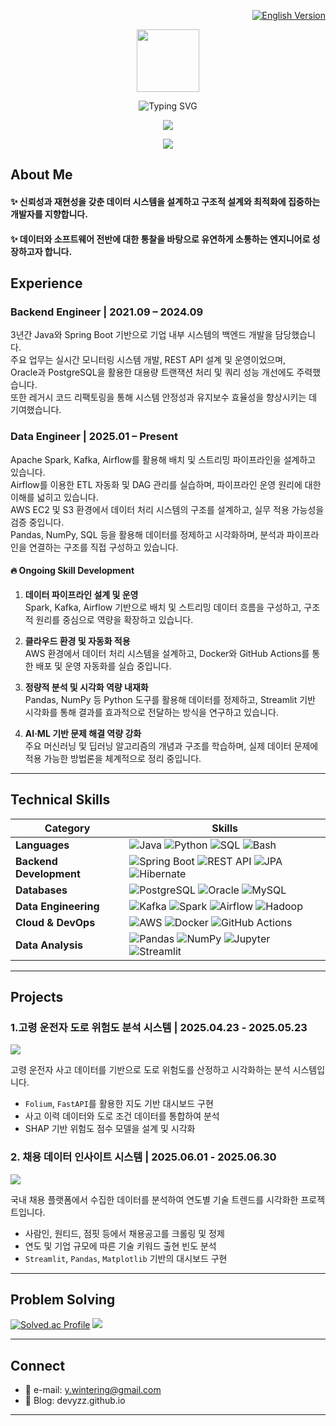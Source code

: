 <p align="right">
  <a href="./README.en.md"><img src="https://img.shields.io/badge/-🌐 English Version-blue?style=flat-square&logo=github" alt="English Version" /></a>
</p>

<p align="center"><img src="https://media.giphy.com/media/du3J3cXyzhj75IOgvA/giphy.gif" width="100"/></p> 

<p align="center"><img src="https://readme-typing-svg.demolab.com?font=Saira+Semi+Condensed&weight=800&size=40&letterSpacing=1px&duration=5000&pause=1000&color=333333&background=77FFF900&center=true&vCenter=true&width=800&lines=Hi+there!+I'm+YEZI+%F0%9F%90%B0+a+DE+in+progress" alt="Typing SVG" /></a>
</p>

<p align="center">
  <img src="https://github-readme-stats.vercel.app/api/top-langs/?username=devyzz&layout=compact&theme=graywhite" />
</p>

<p align="center">
  <img src="https://github-readme-stats.vercel.app/api?username=devyzz&show_icons=true&theme=graywhite" />
</p>

## About Me
#### ✨ 신뢰성과 재현성을 갖춘 데이터 시스템을 설계하고 구조적 설계와 최적화에 집중하는 개발자를 지향합니다.  
#### ✨ 데이터와 소프트웨어 전반에 대한 통찰을 바탕으로 유연하게 소통하는 엔지니어로 성장하고자 합니다.

## Experience

### Backend Engineer | 2021.09 – 2024.09

3년간 Java와 Spring Boot 기반으로 기업 내부 시스템의 백엔드 개발을 담당했습니다.  
주요 업무는 실시간 모니터링 시스템 개발, REST API 설계 및 운영이었으며,  
Oracle과 PostgreSQL을 활용한 대용량 트랜잭션 처리 및 쿼리 성능 개선에도 주력했습니다.  
또한 레거시 코드 리팩토링을 통해 시스템 안정성과 유지보수 효율성을 향상시키는 데 기여했습니다.


### Data Engineer | 2025.01 – Present

Apache Spark, Kafka, Airflow를 활용해 배치 및 스트리밍 파이프라인을 설계하고 있습니다.  
Airflow를 이용한 ETL 자동화 및 DAG 관리를 실습하며, 파이프라인 운영 원리에 대한 이해를 넓히고 있습니다.  
AWS EC2 및 S3 환경에서 데이터 처리 시스템의 구조를 설계하고, 실무 적용 가능성을 검증 중입니다.  
Pandas, NumPy, SQL 등을 활용해 데이터를 정제하고 시각화하며, 분석과 파이프라인을 연결하는 구조를 직접 구성하고 있습니다.


#### 🔥 Ongoing Skill Development

1. **데이터 파이프라인 설계 및 운영** <br>
  Spark, Kafka, Airflow 기반으로 배치 및 스트리밍 데이터 흐름을 구성하고, 구조적 원리를 중심으로 역량을 확장하고 있습니다.

2. **클라우드 환경 및 자동화 적용** <br>
  AWS 환경에서 데이터 처리 시스템을 설계하고, Docker와 GitHub Actions를 통한 배포 및 운영 자동화를 실습 중입니다.

4. **정량적 분석 및 시각화 역량 내재화**  
  Pandas, NumPy 등 Python 도구를 활용해 데이터를 정제하고, Streamlit 기반 시각화를 통해 결과를 효과적으로 전달하는 방식을 연구하고 있습니다.

5.  **AI·ML 기반 문제 해결 역량 강화**  
  주요 머신러닝 및 딥러닝 알고리즘의 개념과 구조를 학습하며, 실제 데이터 문제에 적용 가능한 방법론을 체계적으로 정리 중입니다.

---

## Technical Skills

| Category                  | Skills |
|---------------------------|--------|
| **Languages**             | ![Java](https://img.shields.io/badge/Java-007396?style=flat-square&logo=java&logoColor=white) ![Python](https://img.shields.io/badge/Python-3776AB?style=flat-square&logo=python&logoColor=white) ![SQL](https://img.shields.io/badge/SQL-4479A1?style=flat-square&logo=mysql&logoColor=white) ![Bash](https://img.shields.io/badge/Bash-121011?style=flat-square&logo=gnubash&logoColor=white) |
| **Backend Development**   | ![Spring Boot](https://img.shields.io/badge/Spring%20Boot-6DB33F?style=flat-square&logo=springboot&logoColor=white) ![REST API](https://img.shields.io/badge/REST%20API-005571?style=flat-square) ![JPA](https://img.shields.io/badge/JPA-59666C?style=flat-square) ![Hibernate](https://img.shields.io/badge/Hibernate-59666C?style=flat-square) |
| **Databases**             | ![PostgreSQL](https://img.shields.io/badge/PostgreSQL-336791?style=flat-square&logo=postgresql&logoColor=white) ![Oracle](https://img.shields.io/badge/Oracle-F80000?style=flat-square&logo=oracle&logoColor=white) ![MySQL](https://img.shields.io/badge/MySQL-4479A1?style=flat-square&logo=mysql&logoColor=white) |
| **Data Engineering**      | ![Kafka](https://img.shields.io/badge/Kafka-231F20?style=flat-square&logo=apachekafka&logoColor=white) ![Spark](https://img.shields.io/badge/Spark-FDEE21?style=flat-square&logo=apachespark&logoColor=black) ![Airflow](https://img.shields.io/badge/Airflow-017CEE?style=flat-square&logo=apacheairflow&logoColor=white) ![Hadoop](https://img.shields.io/badge/Hadoop-66CCFF?style=flat-square&logo=apachehadoop&logoColor=white) |
| **Cloud & DevOps**        | ![AWS](https://img.shields.io/badge/AWS-232F3E?style=flat-square&logo=amazonaws&logoColor=white) ![Docker](https://img.shields.io/badge/Docker-2496ED?style=flat-square&logo=docker&logoColor=white) ![GitHub Actions](https://img.shields.io/badge/GitHub%20Actions-2088FF?style=flat-square&logo=githubactions&logoColor=white) |
| **Data Analysis**         | ![Pandas](https://img.shields.io/badge/Pandas-150458?style=flat-square&logo=pandas&logoColor=white) ![NumPy](https://img.shields.io/badge/NumPy-013243?style=flat-square&logo=numpy&logoColor=white) ![Jupyter](https://img.shields.io/badge/Jupyter-F37626?style=flat-square&logo=jupyter&logoColor=white) ![Streamlit](https://img.shields.io/badge/Streamlit-FF4B4B?style=flat-square&logo=streamlit&logoColor=white) |

---

## Projects

### 1.고령 운전자 도로 위험도 분석 시스템 | 2025.04.23 - 2025.05.23
<img src="https://github-readme-stats.vercel.app/api/pin/?username=devyzz&repo=senior-road-risk-analyzer&theme=graywhite" />

고령 운전자 사고 데이터를 기반으로 도로 위험도를 산정하고 시각화하는 분석 시스템입니다.

- `Folium`, `FastAPI`를 활용한 지도 기반 대시보드 구현
- 사고 이력 데이터와 도로 조건 데이터를 통합하여 분석
- SHAP 기반 위험도 점수 모델을 설계 및 시각화

### 2. 채용 데이터 인사이트 시스템 | 2025.06.01 - 2025.06.30
<img src="https://github-readme-stats.vercel.app/api/pin/?username=devyzz&repo=datajob-insight&theme=graywhite" />

국내 채용 플랫폼에서 수집한 데이터를 분석하여 연도별 기술 트렌드를 시각화한 프로젝트입니다.

- 사람인, 원티드, 점핏 등에서 채용공고를 크롤링 및 정제
- 연도 및 기업 규모에 따른 기술 키워드 출현 빈도 분석
- `Streamlit`, `Pandas`, `Matplotlib` 기반의 대시보드 구현

---

## Problem Solving

[![Solved.ac Profile](http://mazassumnida.wtf/api/generate_badge?boj=medmedeee)](https://solved.ac/medmedeee)  <img src="http://mazandi.herokuapp.com/api?handle=medmedeee&theme=cold"/>

---

<!-- ![Top Languages](https://github-readme-stats.vercel.app/api/top-langs/?username=devyzz&layout=compact&theme=default) -->

## Connect

- 📧 e-mail: y.wintering@gmail.com
- 📝 Blog: devyzz.github.io
---
